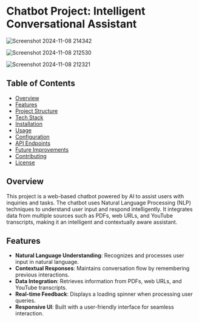 # Chatbot Project: Intelligent Conversational Assistant

![Screenshot 2024-11-08 214342](https://github.com/user-attachments/assets/ee94d458-dfd9-4f8d-8dbe-fd08cf2269c6)


![Screenshot 2024-11-08 212530](https://github.com/user-attachments/assets/275ed0aa-2d8d-490c-9bd3-992af7f84fc4)

![Screenshot 2024-11-08 212321](https://github.com/user-attachments/assets/4d86e32f-e097-4708-b206-54233058c2e4)


## Table of Contents
- [Overview](#overview)
- [Features](#features)
- [Project Structure](#project-structure)
- [Tech Stack](#tech-stack)
- [Installation](#installation)
- [Usage](#usage)
- [Configuration](#configuration)
- [API Endpoints](#api-endpoints)
- [Future Improvements](#future-improvements)
- [Contributing](#contributing)
- [License](#license)

## Overview
This project is a web-based chatbot powered by AI to assist users with inquiries and tasks. The chatbot uses Natural Language Processing (NLP) techniques to understand user input and respond intelligently. It integrates data from multiple sources such as PDFs, web URLs, and YouTube transcripts, making it an intelligent and contextually aware assistant.

## Features
- **Natural Language Understanding**: Recognizes and processes user input in natural language.
- **Contextual Responses**: Maintains conversation flow by remembering previous interactions.
- **Data Integration**: Retrieves information from PDFs, web URLs, and YouTube transcripts.
- **Real-time Feedback**: Displays a loading spinner when processing user queries.
- **Responsive UI**: Built with a user-friendly interface for seamless interaction.


